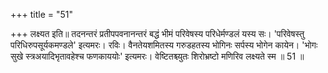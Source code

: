 +++
title = "51"

+++
लक्ष्यत इति॥ तदनन्तरं प्रतीपपवनानन्तरं बद्धं भीमं परिवेषस्य परिधेर्मण्डलं यस्य सः। 'परिवेषस्तु परिधिरुपसूर्यकमण्डले' इत्यमरः। रविः। वैनतेयशमितस्य गरुडहतस्य भोगिनः सर्पस्य भोगेन कायेन। 'भोगः सुखे स्त्रअयादिभृतावहेश्च फणकाययोः' इत्यमरः। वेष्टितश्च्युतः शिरोभ्रष्टो मणिरिव लक्ष्यते स्म ॥ 51 ॥